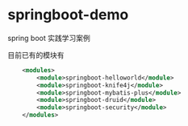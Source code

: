# springboot-demo
spring boot 实践学习案例

目前已有的模块有
```xml
    <modules>
        <module>springboot-helloworld</module>
        <module>springboot-knife4j</module>
        <module>springboot-mybatis-plus</module>
        <module>springboot-druid</module>
        <module>springboot-security</module>
    </modules>
```
